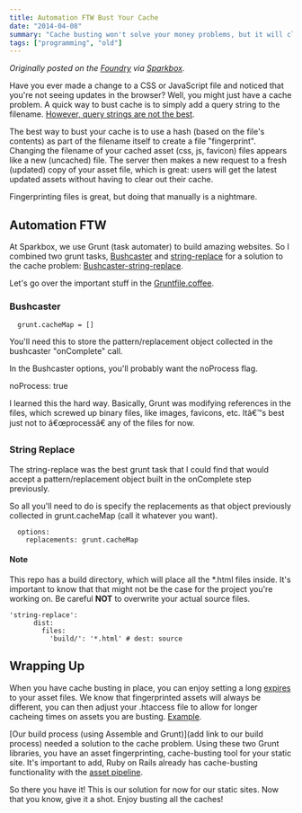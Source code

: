 ```yaml
---
title: Automation FTW Bust Your Cache
date: "2014-04-08"
summary: "Cache busting won't solve your money problems, but it will clean up those stale CSS and JS files."
tags: ["programming", "old"]
---
```


*Originally posted on the [Foundry](http://bit.ly/1oJhYFJ) via [Sparkbox](http://seesparkbox.com).*

Have you ever made a change to a CSS or JavaScript file and noticed that you're not seeing updates in the browser?
Well, you might just have a cache problem. A quick way to bust cache is to simply add a query string to the filename. [However, query strings are not the best](http://bjk5.com/post/4918954974/js-css-packaging-to-minimize-requests-and-randomly-evil).

The best way to bust your cache is to use a hash (based on the file's contents) as part of the filename itself to create a file "fingerprint".  Changing the filename of your cached asset (css, js, favicon) files  appears like a new (uncached) file. The server then makes a new request to a fresh (updated) copy of your asset file, which is great: users will get the latest updated assets without having to clear out their cache.

Fingerprinting files is great, but doing that manually is a nightmare.

## Automation FTW
At Sparkbox, we use Grunt (task automater) to build amazing websites. So I combined two grunt tasks, [Bushcaster](https://github.com/stryju/grunt-bushcaster) and [string-replace](https://github.com/erickrdch/grunt-string-replace) for a solution to the cache problem: [Bushcaster-string-replace](https://github.com/patricksimpson/bushcaster-string-replace).

Let's go over the important stuff in the [Gruntfile.coffee](https://github.com/patricksimpson/bushcaster-string-replace/blob/master/Gruntfile.coffee).

### Bushcaster

      grunt.cacheMap = []

You'll need this to store the pattern/replacement object collected in the bushcaster "onComplete" call.

In the Bushcaster options, you'll probably want the noProcess flag.

  noProcess: true

I learned this the hard way. Basically, Grunt was modifying references in the files, which screwed up binary files, like images, favicons, etc. Itâ€™s best just not to â€œprocessâ€ any of the files for now.

### String Replace
The string-replace was the best grunt task that I could find that would accept a pattern/replacement object built in the onComplete step previously.

So all you'll need to do is specify the replacements as that object previously collected in grunt.cacheMap (call it whatever you want).

      options:
        replacements: grunt.cacheMap


#### Note
This repo has a build directory, which will place all the *.html files inside. It's important to know that that might not be the case for the project you're working on. Be careful **NOT** to overwrite your actual source files.

    'string-replace':
          dist:
            files:
              'build/': '*.html' # dest: source

## Wrapping Up
When you have cache busting in place, you can enjoy setting a long [expires](http://httpd.apache.org/docs/2.2/mod/mod_expires.html) to your asset files. We know that fingerprinted assets will always be different, you can then adjust your .htaccess file to allow for longer cacheing times on assets you are busting. [Example](https://gist.github.com/patricksimpson/9509712).

[Our build process (using Assemble and Grunt)](add link to our build process) needed a solution to the cache problem. Using these two Grunt libraries, you have an asset fingerprinting, cache-busting tool for your static site. It's important to add, Ruby on Rails already has cache-busting functionality with the [asset pipeline](http://guides.rubyonrails.org/asset_pipeline.html#what-is-fingerprinting-and-why-should-i-care-questionmark).

So there you have it! This is our solution for now for our static sites. Now that you know, give it a shot. Enjoy busting all the caches!
